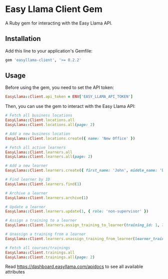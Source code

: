 # Easy Llama Client Gem

A Ruby gem for interacting with the Easy Llama API.

## Installation

Add this line to your application's Gemfile:

```ruby
gem 'easyllama-client', '>= 0.2.2'
```

## Usage

Before using the gem, you need to set the API token:

```ruby
EasyLlama::Client.api_token = ENV['EASY_LLAMA_API_TOKEN']
```

Then, you can use the gem to interact with the Easy Llama API:

```ruby
# Fetch all business locations
EasyLlama::Client.locations.all
EasyLlama::Client.locations.all(page: 2)

# Add a new business location
EasyLlama::Client.locations.create({ name: 'New Office' })

# Fetch all active learners
EasyLlama::Client.learners.all
EasyLlama::Client.learners.all(page: 2)

# Add a new learner
EasyLlama::Client.learners.create({ first_name: 'John', middle_name: 'Doe', last_name: 'Smith', title: 'SE', email: 'test@mail.com', phone: '123-456-7890', role: 'supervisor' })

# Find learner by ID
EasyLlama::Client.learners.find(1)

# Archive a learner
EasyLlama::Client.learners.archive(1)

# Update a learner
EasyLlama::Client.learners.update(1, { role: 'non-supervisor' })

# Assign a training to a learner
EasyLlama::Client.learners.assign_training_to_learner(training_id: 1, learner_id: 1)

# Unassign a training from a learner
EasyLlama::Client.learners.unassign_training_from_learner(learner_training_id: 1, learner_id: 1)

# Fetch all courses/trainings
EasyLlama::Client.trainings.all
EasyLlama::Client.trainings.all(page: 2)
```

Read https://dashboard.easyllama.com/apidocs to see all available attributes

